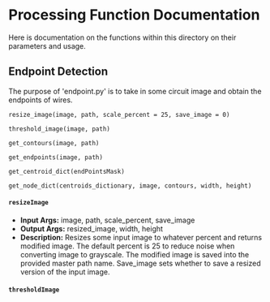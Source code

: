 # Processing Function Documentation
Here is documentation on the functions within this directory on their parameters and usage.

## Endpoint Detection
The purpose of 'endpoint.py' is to take in some circuit image and obtain 
the endpoints of wires. 

```
resize_image(image, path, scale_percent = 25, save_image = 0)

threshold_image(image, path)

get_contours(image, path)

get_endpoints(image, path)

get_centroid_dict(endPointsMask)

get_node_dict(centroids_dictionary, image, contours, width, height)
```


#### `resizeImage`
* **Input Args:** image, path, scale_percent, save_image 
* **Output Args:** resized_image, width, height
* **Description:** Resizes some input image to whatever percent and returns modified image. The default percent is 25 to reduce noise when converting image to grayscale. The modified image is saved into the provided master path name. Save_image sets whether to save a resized version of the input image.

#### `thresholdImage`

